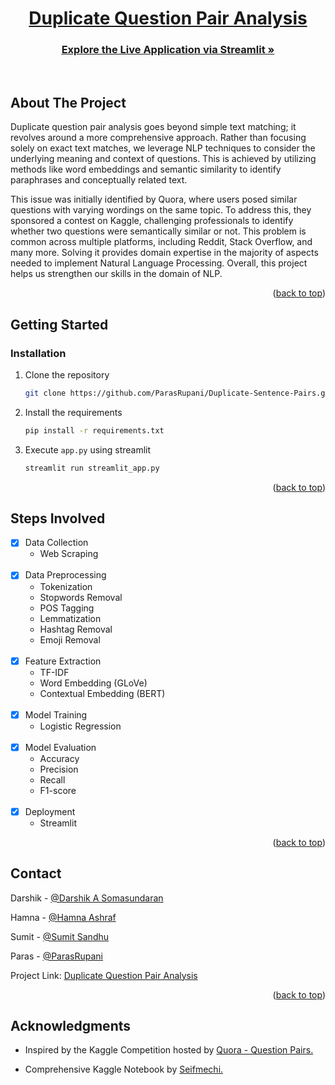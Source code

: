 

<a name="readme-top"></a>

<div align="center">

# [Duplicate Question Pair Analysis](https://github.com/ParasRupani/Duplicate-Sentence-Pairs)

<h3 align="center">    <a href="duplicate-question-pair-analysis.streamlit.app"><strong><u>Explore the Live Application via Streamlit</u> »</strong></a></h3>

<br>
</div>

<!-- ABOUT THE PROJECT -->
## About The Project

Duplicate question pair analysis goes beyond simple text matching; it revolves around a more comprehensive approach. Rather than focusing solely on exact text matches, we leverage NLP techniques to consider the underlying meaning and context of questions. This is achieved by utilizing methods like word embeddings and semantic similarity to identify paraphrases and conceptually related text.

This issue was initially identified by Quora, where users posed similar questions with varying wordings on the same topic. To address this, they sponsored a contest on Kaggle, challenging professionals to identify whether two questions were semantically similar or not. This problem is common across multiple platforms, including Reddit, Stack Overflow, and many more. Solving it provides domain expertise in the majority of aspects needed to implement Natural Language Processing. Overall, this project helps us strengthen our skills in the domain of NLP.

<p align="right">(<a href="#readme-top">back to top</a>)</p>

<!-- GETTING STARTED -->
## Getting Started



### Installation

1. Clone the repository
   ```sh
   git clone https://github.com/ParasRupani/Duplicate-Sentence-Pairs.git
   ```
2. Install the requirements
   ```sh
   pip install -r requirements.txt
   ```
3. Execute `app.py` using streamlit
   ```sh
   streamlit run streamlit_app.py
   ```

<p align="right">(<a href="#readme-top">back to top</a>)</p>


<!-- ROADMAP -->
## Steps Involved

- [x] Data Collection
    - Web Scraping
  <br>
- [x] Data Preprocessing
    - Tokenization
    - Stopwords Removal
    - POS Tagging
    - Lemmatization
    - Hashtag Removal
    - Emoji Removal
  <br>
- [x] Feature Extraction
    - TF-IDF
    - Word Embedding (GLoVe)
    - Contextual Embedding (BERT)
  <br>
- [x] Model Training
    - Logistic Regression
  <br>
- [x] Model Evaluation
    - Accuracy
    - Precision 
    - Recall 
    - F1-score
  <br>
- [x] Deployment
    - Streamlit

<p align="right">(<a href="#readme-top">back to top</a>)</p>


<!-- CONTACT -->
## Contact
Darshik - [@Darshik A Somasundaran](https://www.linkedin.com/in/darshik-a-somasundaran-b59610202/)

Hamna - [@Hamna Ashraf](https://www.linkedin.com/in/hamna-ashraf/)

Sumit - [@Sumit Sandhu](https://www.linkedin.com/in/sumit-sandhu-a642507b/)

Paras - [@ParasRupani](https://www.linkedin.com/in/ParasRupani)

Project Link: [Duplicate Question Pair Analysis](https://github.com/ParasRupani/Duplicate-Sentence-Pairs)

<p align="right">(<a href="#readme-top">back to top</a>)</p>



<!-- ACKNOWLEDGMENTS -->
## Acknowledgments
* Inspired by the Kaggle Competition hosted by [Quora - Question Pairs.](https://www.kaggle.com/competitions/quora-question-pairs)

* Comprehensive Kaggle Notebook by [Seifmechi.](https://www.kaggle.com/code/seifmechi/sentence-bert-quora-question-pairs)

